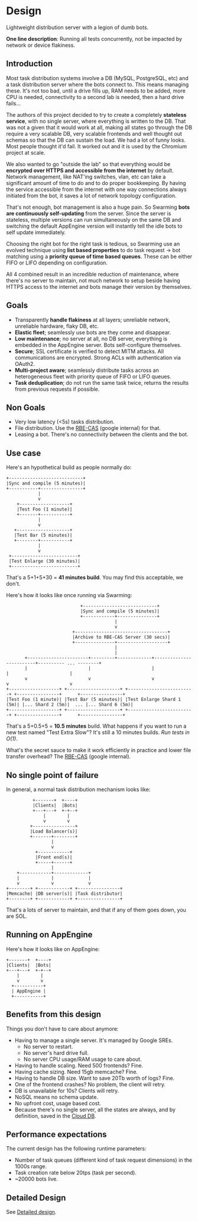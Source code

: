 # Design

Lightweight distribution server with a legion of dumb bots.

**One line description**: Running all tests concurrently, not be impacted by network or device flakiness.


## Introduction

Most task distribution systems involve a DB (MySQL, PostgreSQL, etc) and a task
distribution server where the bots connect to. This means managing these. It's
not too bad, until a drive fills up, RAM needs to be added, more CPU is needed,
connectivity to a second lab is needed, then a hard drive fails...

The authors of this project decided to try to create a completely **stateless
service**, with no single server, where everything is written to the DB. That
was not a given that it would work at all, making all states go through the DB
require a very scalable DB, very scalable frontends and well thought out schemas
so that the DB can sustain the load. We had a lot of funny looks. Most people
thought it'd fail. It worked out and it is used by the Chromium project at
scale.

We also wanted to go "outside the lab" so that everything would be **encrypted
over HTTPS and accessible from the internet** by default. Network management,
like NAT'ing switches, vlan, etc can take a significant amount of time to do and
to do proper bookkeeping. By having the service accessible from the internet with
one way connections always initiated from the bot, it saves a lot of network
topology configuration.

That's not enough, bot management is also a huge pain. So Swarming **bots are
continuously self-updating** from the server. Since the server is stateless,
multiple versions can run simultaneously on the same DB and switching the
default AppEngine version will instantly tell the idle bots to self update
immediately.

Choosing the right bot for the right task is tedious, so Swarming use an evolved
technique using **list based properties** to do task request -> bot matching
using a **priority queue of time based queues**. These can be either FIFO or
LIFO depending on configuration.

All 4 combined result in an incredible reduction of maintenance, where there's
no server to maintain, not much network to setup beside having HTTPS access to
the internet and bots manage their version by themselves.


## Goals

  - Transparently **handle flakiness** at all layers; unreliable network,
    unreliable hardware, flaky DB, etc.
  - **Elastic fleet**; seamlessly use bots are they come and disappear.
  - **Low maintenance**; no server at all, no DB server, everything is embedded
    in the AppEngine server. Bots self-configure themselves.
  - **Secure**; SSL certificate is verified to detect MITM attacks. All
    communications are encrypted. Strong ACLs with authentication via OAuth2.
  - **Multi-project aware**; seamlessly distribute tasks across an heterogeneous
    fleet with priority queue of FIFO or LIFO queues.
  - **Task deduplication**; do not run the same task twice, returns the results
    from previous requests if possible.


## Non Goals

  - Very low latency (<5s) tasks distribution.
  - File distribution. Use the [RBE-CAS](http://shortn/_6VZrqG0zDU) (google
    internal) for that.
  - Leasing a bot. There's no connectivity between the clients and the bot.


## Use case

Here's an hypothetical build as people normally do:
```
+----------------------------+
|Sync and compile (5 minutes)|
+-----------+----------------+
            |
            v
    +-------------------+
    |Test Foo (1 minute)|
    +-------+-----------+
            |
            v
   +--------------------+
   |Test Bar (5 minutes)|
   +--------+-----------+
            |
            v
 +-------------------------+
 |Test Enlarge (30 minutes)|
 +-------------------------+
```

That's a 5+1+5+30 = **41 minutes build**. You may find this acceptable, we
don't.


Here's how it looks like once running via Swarming:
```
                            +----------------------------+
                            |Sync and compile (5 minutes)|
                            +------------+---------------+
                                         |
                                         v
                         +-----------------------------------+
                         |Archive to RBE-CAS Server (30 secs)|
                         +---------------+-------------------+
                                         |
                                         |
       +-----------------------+---------+-------------+-------------------------+---------- ... --------+
       |                       |                       |                         |                       |
       v                       v                       v                         v                       v
+-------------------+ +--------------------+ +-------------------------+ +----------------+      +----------------+
|Test Foo (1 minute)| |Test Bar (5 minutes)| |Test Enlarge Shard 1 (5m)| |... Shard 2 (5m)|  ... |... Shard 6 (5m)|
+-------------------+ +--------------------+ +-------------------------+ +----------------+      +----------------+
```
That's a 5+0.5+5 = **10.5 minutes** build. What happens if you want to run a new
test named "Test Extra Slow"? It's still a 10 minutes builds. *Run tests in
O(1)*.

What's the secret sauce to make it work efficiently in practice and lower file
transfer overhead? The [RBE-CAS](http://shortn/_6VZrqG0zDU) (google internal).


## No single point of failure

In general, a normal task distribution mechanism looks like:
```
          +-------+  +----+
          |Clients|  |Bots|
          +---+---+  +-+--+
              |        |
              v        v
         +----------------+
         |Load Balancer(s)|
         +-------+--------+
                 |
                 v
           +------------+
           |Front end(s)|
           +-----+------+
                 |
    +------------+-------------+
    |            |             |
    v            v             v
+--------+ +------------+ +----------------+
|Memcache| |DB server(s)| |Task distributor|
+--------+ +------------+ +----------------+
```

That's a lots of server to maintain, and that if any of them goes down, you are
SOL.


## Running on AppEngine

Here's how it looks like on AppEngine:
```
+-------+  +----+
|Clients|  |Bots|
+---+---+  +-+--+
    |        |
    v        v
  +-----------+
  | AppEngine |
  +-----------+
```


## Benefits from this design

Things you don't have to care about anymore:

   - Having to manage a single server. It's managed by Google SREs.
      - No server to restart.
      - No server's hard drive full.
      - No server CPU usage/RAM usage to care about.
   - Having to handle scaling. Need 500 frontends? Fine.
   - Having cache sizing. Need 15gb memcache? Fine.
   - Having to handle DB size. Want to save 20Tb worth of logs? Fine.
   - One of the frontend crashes? No problem, the client will retry.
   - DB is unavailable for 10s? Clients will retry.
   - NoSQL means no schema update.
   - No upfront cost, usage based cost.
   - Because there's no single server, all the states are always, and by
     definition, saved in the [Cloud DB](https://cloud.google.com/datastore/docs).


## Performance expectations

The current design has the following runtime parameters:
   - Number of task queues (different kind of task request dimensions) in the
     1000s range.
   - Task creation rate below 20tps (task per second).
   - ~20000 bots live.


## Detailed Design

See [Detailed design](Detailed-Design.md).
